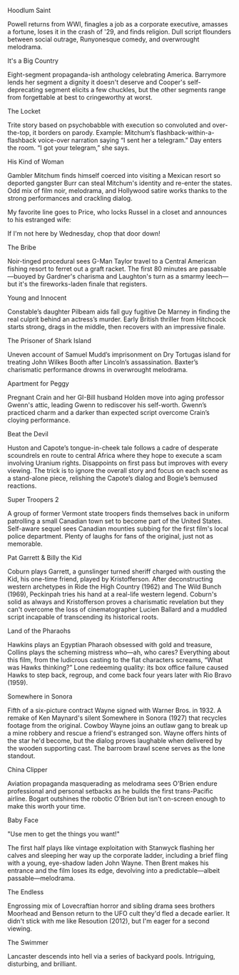 Hoodlum Saint

Powell returns from WWI, finagles a job as a corporate executive, amasses a fortune, loses it in the crash of '29, and finds religion. Dull script flounders between social outrage, Runyonesque comedy, and overwrought melodrama.

It's a Big Country

Eight-segment propaganda-ish anthology celebrating America. Barrymore lends her segment a dignity it doesn't deserve and Cooper's self-deprecating segment elicits a few chuckles, but the other segments range from forgettable at best to cringeworthy at worst.

The Locket

Trite story based on psychobabble with execution so convoluted and over-the-top, it borders on parody. Example: Mitchum’s flashback-within-a-flashback voice-over narration saying “I sent her a telegram.” Day enters the room. “I got your telegram,” she says.

His Kind of Woman

Gambler Mitchum finds himself coerced into visiting a Mexican resort so deported gangster Burr can steal Mitchum's identity and re-enter the states. Odd mix of film noir, melodrama, and Hollywood satire works thanks to the strong performances and crackling dialog.

My favorite line goes to Price, who locks Russel in a closet and announces to his estranged wife:

If I'm not here by Wednesday, chop that door down!

The Bribe

Noir-tinged procedural sees G-Man Taylor travel to a Central American fishing resort to ferret out a graft racket. The first 80 minutes are passable—buoyed by Gardner's charisma and Laughton's turn as a smarmy leech—but it's the fireworks-laden finale that registers.

Young and Innocent

Constable’s daughter Pilbeam aids fall guy fugitive De Marney in finding the real culprit behind an actress’s murder. Early British thriller from Hitchcock starts strong, drags in the middle, then recovers with an impressive finale.

The Prisoner of Shark Island

Uneven account of Samuel Mudd’s imprisonment on Dry Tortugas island for treating John Wilkes Booth after Lincoln’s assassination. Baxter’s charismatic performance drowns in overwrought melodrama.

Apartment for Peggy

Pregnant Crain and her GI-Bill husband Holden move into aging professor Gwenn's attic, leading Gwenn to rediscover his self-worth. Gwenn’s practiced charm and a darker than expected script overcome Crain’s cloying performance.

Beat the Devil

Huston and Capote’s tongue-in-cheek tale follows a cadre of desperate scoundrels en route to central Africa where they hope to execute a scam involving Uranium rights. Disappoints on first pass but improves with every viewing. The trick is to ignore the overall story and focus on each scene as a stand-alone piece, relishing the Capote’s dialog and Bogie’s bemused reactions.

Super Troopers 2

A group of former Vermont state troopers finds themselves back in uniform patrolling a small Canadian town set to become part of the United States. Self-aware sequel sees Canadian mounties subbing for the first film's local police department. Plenty of laughs for fans of the original, just not as memorable.

Pat Garrett & Billy the Kid

Coburn plays Garrett, a gunslinger turned sheriff charged with ousting the Kid, his one-time friend, played by Kristofferson. After deconstructing western archetypes in Ride the High Country (1962) and The Wild Bunch (1969), Peckinpah tries his hand at a real-life western legend. Coburn's solid as always and Kristofferson proves a charismatic revelation but they can't overcome the loss of cinematographer Lucien Ballard and a muddled script incapable of transcending its historical roots.

Land of the Pharaohs

Hawkins plays an Egyptian Pharaoh obsessed with gold and treasure, Collins plays the scheming mistress who—ah, who cares? Everything about this film, from the ludicrous casting to the flat characters screams, “What was Hawks thinking?” Lone redeeming quality: its box office failure caused Hawks to step back, regroup, and come back four years later with Rio Bravo (1959).

Somewhere in Sonora

Fifth of a six-picture contract Wayne signed with Warner Bros. in 1932. A remake of Ken Maynard's silent Somewhere in Sonora (1927) that recycles footage from the original. Cowboy Wayne joins an outlaw gang to break up a mine robbery and rescue a friend's estranged son. Wayne offers hints of the star he'd become, but the dialog proves laughable when delivered by the wooden supporting cast. The barroom brawl scene serves as the lone standout.

China Clipper

Aviation propaganda masquerading as melodrama sees O'Brien endure professional and personal setbacks as he builds the first trans-Pacific airline. Bogart outshines the robotic O'Brien but isn't on-screen enough to make this worth your time.

Baby Face

"Use men to get the things you want!"

The first half plays like vintage exploitation with Stanwyck flashing her calves and sleeping her way up the corporate ladder, including a brief fling with a young, eye-shadow laden John Wayne. Then Brent makes his entrance and the film loses its edge, devolving into a predictable—albeit passable—melodrama.

The Endless

Engrossing mix of Lovecraftian horror and sibling drama sees brothers Moorhead and Benson return to the UFO cult they'd fled a decade earlier. It didn't stick with me like Resoution (2012), but I'm eager for a second viewing.

The Swimmer

Lancaster descends into hell via a series of backyard pools. Intriguing, disturbing, and brilliant.
